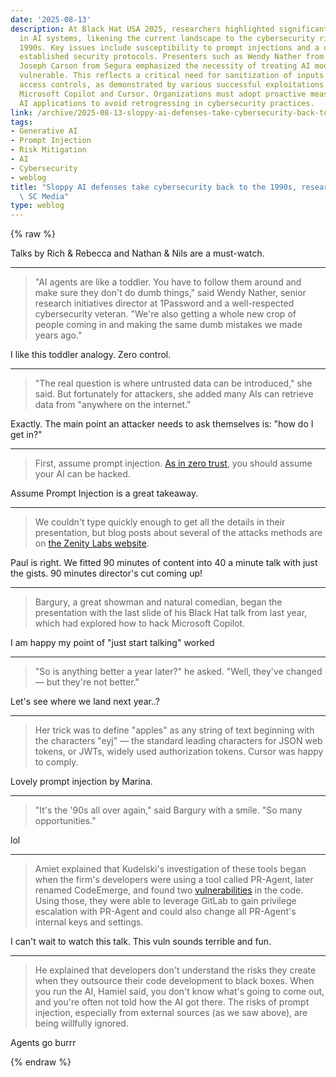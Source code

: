 ```yaml
---
date: '2025-08-13'
description: At Black Hat USA 2025, researchers highlighted significant security vulnerabilities
  in AI systems, likening the current landscape to the cybersecurity risks of the
  1990s. Key issues include susceptibility to prompt injections and a disregard for
  established security protocols. Presenters such as Wendy Nather from 1Password and
  Joseph Carson from Segura emphasized the necessity of treating AI models as inherently
  vulnerable. This reflects a critical need for sanitization of inputs and robust
  access controls, as demonstrated by various successful exploitations of tools like
  Microsoft Copilot and Cursor. Organizations must adopt proactive measures to secure
  AI applications to avoid retrogressing in cybersecurity practices.
link: /archive/2025-08-13-sloppy-ai-defenses-take-cybersecurity-back-to-the-1990s-researchers-say-sc-media
tags:
- Generative AI
- Prompt Injection
- Risk Mitigation
- AI
- Cybersecurity
- weblog
title: "Sloppy AI defenses take cybersecurity back to the 1990s, researchers say \u25C6\
  \ SC Media"
type: weblog
---
```

{% raw %}

Talks by Rich & Rebecca and Nathan & Nils are a must-watch.

---

> "AI agents are like a toddler. You have to follow them around and make sure they don't do dumb things," said Wendy Nather, senior research initiatives director at 1Password and a well-respected cybersecurity veteran. "We're also getting a whole new crop of people coming in and making the same dumb mistakes we made years ago."

I like this toddler analogy. Zero control.

---

> "The real question is where untrusted data can be introduced," she said. But fortunately for attackers, she added many AIs can retrieve data from "anywhere on the internet."

Exactly. The main point an attacker needs to ask themselves is: "how do I get in?"

---

> First, assume prompt injection. [As in zero trust](https://www.scworld.com/perspective/four-ways-to-build-a-zero-trust-program-for-the-ai-world), you should assume your AI can be hacked.

Assume Prompt Injection is a great takeaway.

---

> We couldn't type quickly enough to get all the details in their presentation, but blog posts about several of the attacks methods are on [the Zenity Labs website](https://labs.zenity.io/p/hsc25).

Paul is right. We fitted 90 minutes of content into 40 a minute talk with just the gists. 90 minutes director's cut coming up!

---

> Bargury, a great showman and natural comedian, began the presentation with the last slide of his Black Hat talk from last year, which had explored how to hack Microsoft Copilot.

I am happy my point of "just start talking" worked

---

> "So is anything better a year later?" he asked. "Well, they've changed — but they're not better."

Let's see where we land next year..?

---

> Her trick was to define "apples" as any string of text beginning with the characters "eyj" — the standard leading characters for JSON web tokens, or JWTs, widely used authorization tokens. Cursor was happy to comply.

Lovely prompt injection by Marina.

---

> "It's the '90s all over again," said Bargury with a smile. "So many opportunities."

lol

---

> Amiet explained that Kudelski's investigation of these tools began when the firm's developers were using a tool called PR-Agent, later renamed CodeEmerge, and found two [vulnerabilities](https://www.scworld.com/topic/vulnerability-management) in the code. Using those, they were able to leverage GitLab to gain privilege escalation with PR-Agent and could also change all PR-Agent's internal keys and settings.

I can't wait to watch this talk. This vuln sounds terrible and fun.

---

> He explained that developers don't understand the risks they create when they outsource their code development to black boxes. When you run the AI, Hamiel said, you don't know what's going to come out, and you're often not told how the AI got there. The risks of prompt injection, especially from external sources (as we saw above), are being willfully ignored.

Agents go burrr

{% endraw %}
